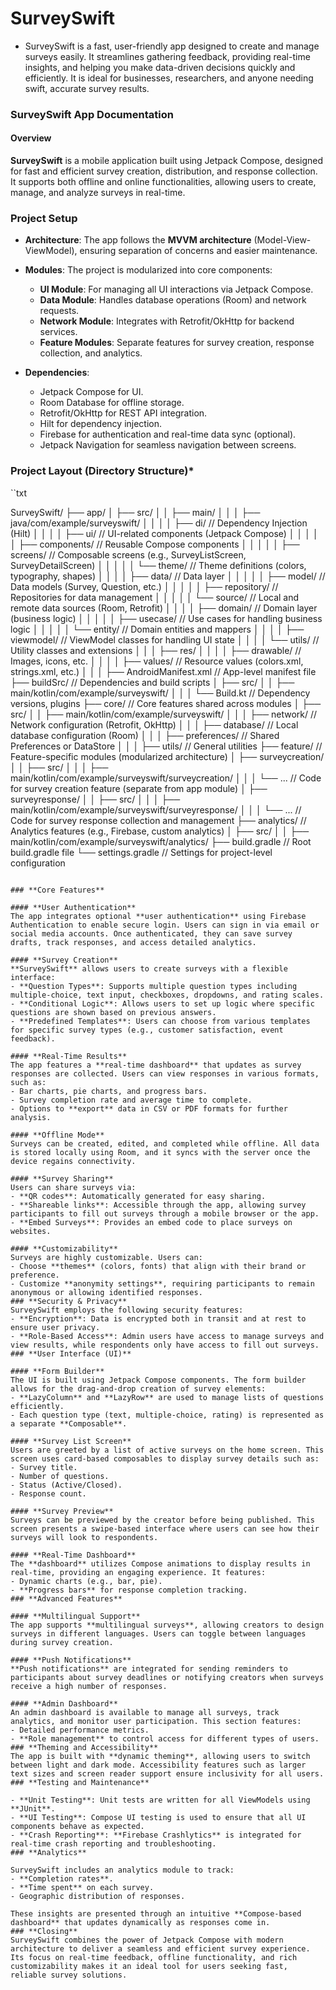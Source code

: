 # SurveySwift
- SurveySwift is a fast, user-friendly app designed to create and manage surveys easily. It streamlines gathering feedback, providing real-time insights, and helping you make data-driven decisions quickly and efficiently. It is ideal for businesses, researchers, and anyone needing swift, accurate survey results.

### **SurveySwift App Documentation**
#### **Overview**
**SurveySwift** is a mobile application built using Jetpack Compose, designed for fast and efficient survey creation, distribution, and response collection. It supports both offline and online functionalities, allowing users to create, manage, and analyze surveys in real-time.
### **Project Setup**

- **Architecture**: The app follows the **MVVM architecture** (Model-View-ViewModel), ensuring separation of concerns and easier maintenance.
- **Modules**: The project is modularized into core components:
    - **UI Module**: For managing all UI interactions via Jetpack Compose.
    - **Data Module**: Handles database operations (Room) and network requests.
    - **Network Module**: Integrates with Retrofit/OkHttp for backend services.
    - **Feature Modules**: Separate features for survey creation, response collection, and analytics.

- **Dependencies**:
    - Jetpack Compose for UI.
    - Room Database for offline storage.
    - Retrofit/OkHttp for REST API integration.
    - Hilt for dependency injection.
    - Firebase for authentication and real-time data sync (optional).
    - Jetpack Navigation for seamless navigation between screens.
### **Project Layout (Directory Structure)***

``txt

SurveySwift/
├── app/
│   ├── src/
│   │   ├── main/
│   │   │   ├── java/com/example/surveyswift/
│   │   │   │   ├── di/                // Dependency Injection (Hilt)
│   │   │   │   ├── ui/                // UI-related components (Jetpack Compose)
│   │   │   │   │   ├── components/    // Reusable Compose components
│   │   │   │   │   ├── screens/       // Composable screens (e.g., SurveyListScreen, SurveyDetailScreen)
│   │   │   │   │   └── theme/         // Theme definitions (colors, typography, shapes)
│   │   │   │   ├── data/              // Data layer
│   │   │   │   │   ├── model/         // Data models (Survey, Question, etc.)
│   │   │   │   │   ├── repository/    // Repositories for data management
│   │   │   │   │   └── source/        // Local and remote data sources (Room, Retrofit)
│   │   │   │   ├── domain/            // Domain layer (business logic)
│   │   │   │   │   ├── usecase/       // Use cases for handling business logic
│   │   │   │   │   └── entity/        // Domain entities and mappers
│   │   │   │   ├── viewmodel/         // ViewModel classes for handling UI state
│   │   │   │   └── utils/             // Utility classes and extensions
│   │   │   ├── res/
│   │   │   │   ├── drawable/          // Images, icons, etc.
│   │   │   │   ├── values/            // Resource values (colors.xml, strings.xml, etc.)
│   │   │   ├── AndroidManifest.xml    // App-level manifest file
├── buildSrc/                           // Dependencies and build scripts
│   ├── src/
│   │   ├── main/kotlin/com/example/surveyswift/
│   │   │   └── Build.kt                // Dependency versions, plugins
├── core/                               // Core features shared across modules
│   ├── src/
│   │   ├── main/kotlin/com/example/surveyswift/
│   │   │   ├── network/                // Network configuration (Retrofit, OkHttp)
│   │   │   ├── database/               // Local database configuration (Room)
│   │   │   ├── preferences/            // Shared Preferences or DataStore
│   │   │   ├── utils/                  // General utilities
├── feature/                            // Feature-specific modules (modularized architecture)
│   ├── surveycreation/
│   │   ├── src/
│   │   │   ├── main/kotlin/com/example/surveyswift/surveycreation/
│   │   │   └── ...                     // Code for survey creation feature (separate from app module)
│   ├── surveyresponse/
│   │   ├── src/
│   │   │   ├── main/kotlin/com/example/surveyswift/surveyresponse/
│   │   │   └── ...                     // Code for survey response collection and management
├── analytics/                          // Analytics features (e.g., Firebase, custom analytics)
│   ├── src/
│   │   ├── main/kotlin/com/example/surveyswift/analytics/
├── build.gradle                        // Root build.gradle file
└── settings.gradle                     // Settings for project-level configuration

```

### **Core Features**

#### **User Authentication**
The app integrates optional **user authentication** using Firebase Authentication to enable secure login. Users can sign in via email or social media accounts. Once authenticated, they can save survey drafts, track responses, and access detailed analytics.

#### **Survey Creation**
**SurveySwift** allows users to create surveys with a flexible interface:
- **Question Types**: Supports multiple question types including multiple-choice, text input, checkboxes, dropdowns, and rating scales.
- **Conditional Logic**: Allows users to set up logic where specific questions are shown based on previous answers.
- **Predefined Templates**: Users can choose from various templates for specific survey types (e.g., customer satisfaction, event feedback).

#### **Real-Time Results**
The app features a **real-time dashboard** that updates as survey responses are collected. Users can view responses in various formats, such as:
- Bar charts, pie charts, and progress bars.
- Survey completion rate and average time to complete.
- Options to **export** data in CSV or PDF formats for further analysis.

#### **Offline Mode**
Surveys can be created, edited, and completed while offline. All data is stored locally using Room, and it syncs with the server once the device regains connectivity.

#### **Survey Sharing**
Users can share surveys via:
- **QR codes**: Automatically generated for easy sharing.
- **Shareable links**: Accessible through the app, allowing survey participants to fill out surveys through a mobile browser or the app.
- **Embed Surveys**: Provides an embed code to place surveys on websites.

#### **Customizability**
Surveys are highly customizable. Users can:
- Choose **themes** (colors, fonts) that align with their brand or preference.
- Customize **anonymity settings**, requiring participants to remain anonymous or allowing identified responses.
### **Security & Privacy**
SurveySwift employs the following security features:
- **Encryption**: Data is encrypted both in transit and at rest to ensure user privacy.
- **Role-Based Access**: Admin users have access to manage surveys and view results, while respondents only have access to fill out surveys.
### **User Interface (UI)**

#### **Form Builder**
The UI is built using Jetpack Compose components. The form builder allows for the drag-and-drop creation of survey elements:
- **LazyColumn** and **LazyRow** are used to manage lists of questions efficiently.
- Each question type (text, multiple-choice, rating) is represented as a separate **Composable**.

#### **Survey List Screen**
Users are greeted by a list of active surveys on the home screen. This screen uses card-based composables to display survey details such as:
- Survey title.
- Number of questions.
- Status (Active/Closed).
- Response count.

#### **Survey Preview**
Surveys can be previewed by the creator before being published. This screen presents a swipe-based interface where users can see how their surveys will look to respondents.

#### **Real-Time Dashboard**
The **dashboard** utilizes Compose animations to display results in real-time, providing an engaging experience. It features:
- Dynamic charts (e.g., bar, pie).
- **Progress bars** for response completion tracking.
### **Advanced Features**

#### **Multilingual Support**
The app supports **multilingual surveys**, allowing creators to design surveys in different languages. Users can toggle between languages during survey creation.

#### **Push Notifications**
**Push notifications** are integrated for sending reminders to participants about survey deadlines or notifying creators when surveys receive a high number of responses.

#### **Admin Dashboard**
An admin dashboard is available to manage all surveys, track analytics, and monitor user participation. This section features:
- Detailed performance metrics.
- **Role management** to control access for different types of users.
### **Theming and Accessibility**
The app is built with **dynamic theming**, allowing users to switch between light and dark mode. Accessibility features such as larger text sizes and screen reader support ensure inclusivity for all users.
### **Testing and Maintenance**

- **Unit Testing**: Unit tests are written for all ViewModels using **JUnit**.
- **UI Testing**: Compose UI testing is used to ensure that all UI components behave as expected.
- **Crash Reporting**: **Firebase Crashlytics** is integrated for real-time crash reporting and troubleshooting.
### **Analytics**

SurveySwift includes an analytics module to track:
- **Completion rates**.
- **Time spent** on each survey.
- Geographic distribution of responses.

These insights are presented through an intuitive **Compose-based dashboard** that updates dynamically as responses come in.
### **Closing**
SurveySwift combines the power of Jetpack Compose with modern architecture to deliver a seamless and efficient survey experience. Its focus on real-time feedback, offline functionality, and rich customizability makes it an ideal tool for users seeking fast, reliable survey solutions.
